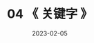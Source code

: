 ---
title: "04 《 关键字 》"
date: 2023-02-05
menu:
  main:
    identifier: "cpp-keywords"
    parent: "cpp"
    name: "关键字"
    weight: 40
---